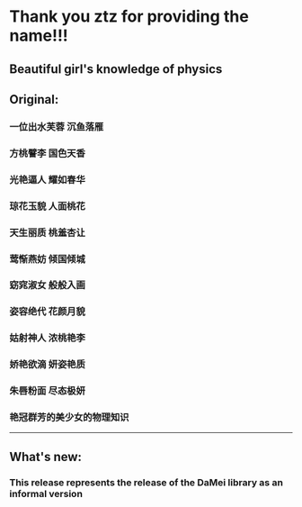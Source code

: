 # Thank you ztz for providing the name!!!  
## Beautiful girl's knowledge of physics
## Original:
### 一位出水芙蓉 沉鱼落雁  
### 方桃譬李 国色天香  
### 光艳逼人 耀如春华  
### 琼花玉貌 人面桃花  
### 天生丽质 桃羞杏让  
### 莺惭燕妨 倾国倾城  
### 窈窕淑女 般般入画  
### 姿容绝代 花颜月貌  
### 姑射神人 浓桃艳李  
### 娇艳欲滴 妍姿艳质  
### 朱唇粉面 尽态极妍  
### 艳冠群芳的美少女的物理知识  

-------------------------------------------------
## What's new:  
### This release represents the release of the DaMei library as an informal version  